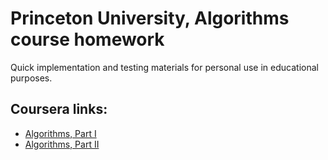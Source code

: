 # Princeton University, Algorithms course homework

Quick implementation and testing materials for personal use in educational purposes.

## Coursera links:

* [Algorithms, Part I](https://www.coursera.org/learn/algorithms-part1)
* [Algorithms, Part II](https://www.coursera.org/learn/algorithms-part2)